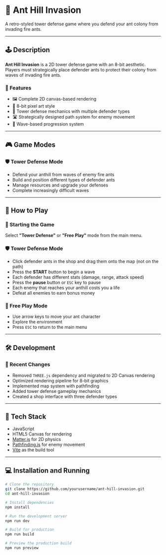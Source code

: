# 🐜 Ant Hill Invasion

A retro-styled tower defense game where you defend your ant colony from invading fire ants.

---

## 🕹️ Description

**Ant Hill Invasion** is a 2D tower defense game with an 8-bit aesthetic. Players must strategically place defender ants to protect their colony from waves of invading fire ants.

### 🎯 Features

- 🖼️ Complete 2D canvas-based rendering  
- 🎨 8-bit pixel art style  
- 🏰 Tower defense mechanics with multiple defender types  
- 🛣️ Strategically designed path system for enemy movement  
- 🌊 Wave-based progression system  

---

## 🎮 Game Modes

### 🛡️ Tower Defense Mode

- Defend your anthill from waves of enemy fire ants  
- Build and position different types of defender ants  
- Manage resources and upgrade your defenses  
- Complete increasingly difficult waves  

---

## 🧠 How to Play

### 🚀 Starting the Game

Select **"Tower Defense"** or **"Free Play"** mode from the main menu.

### 🛡️ Tower Defense Mode

- Click defender ants in the shop and drag them onto the map (not on the path)  
- Press the **START** button to begin a wave  
- Each defender has different stats (damage, range, attack speed)  
- Press the **pause** button or `ESC` key to pause  
- Each enemy that reaches your anthill costs you a life  
- Defeat all enemies to earn bonus money  

### 🐜 Free Play Mode

- Use arrow keys to move your ant character  
- Explore the environment  
- Press `ESC` to return to the main menu  

---

## 🛠️ Development

### 🔄 Recent Changes

- Removed `THREE.js` dependency and migrated to 2D Canvas rendering  
- Optimized rendering pipeline for 8-bit graphics  
- Implemented map system with pathfinding  
- Added tower defense gameplay mechanics  
- Created a shop interface with three defender types  

---

## 🧰 Tech Stack

- JavaScript  
- HTML5 Canvas for rendering  
- [Matter.js](https://brm.io/matter-js/) for 2D physics  
- [Pathfinding.js](https://github.com/qiao/PathFinding.js) for enemy movement  
- [Vite](https://vitejs.dev/) as the build tool  

---

## 💻 Installation and Running

```bash
# Clone the repository
git clone https://github.com/yourusername/ant-hill-invasion.git
cd ant-hill-invasion

# Install dependencies
npm install

# Run the development server
npm run dev

# Build for production
npm run build

# Preview the production build
npm run preview
